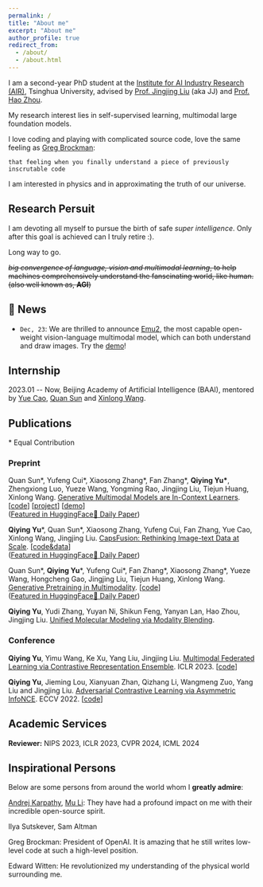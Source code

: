 ```yaml
---
permalink: /
title: "About me"
excerpt: "About me"
author_profile: true
redirect_from: 
  - /about/
  - /about.html
---
```


I am a second-year PhD student at the [Institute for AI Industry Research (AIR)](https://air.tsinghua.edu.cn), Tsinghua University, advised by [Prof. Jingjing Liu](https://air.tsinghua.edu.cn/en/info/1046/1194.htm) (aka JJ) and [Prof. Hao Zhou](https://zhouh.github.io).

My research interest lies in self-supervised learning, multimodal large foundation models.

I love coding and playing with complicated source code, love the same feeling as [Greg Brockman](https://x.com/gdb/status/1728308513888170134?s=20):

```
that feeling when you finally understand a piece of previously inscrutable code
```

I am interested in physics and in approximating the truth of our universe.

## Research Persuit

I am devoting all myself to pursue the birth of safe *super intelligence*. Only after this goal is achieved can I truly retire :).

Long way to go.

~~*big convergence of language, vision and multimodal learning*, to help machines comprehensively understand the fanscinating world, like human. (also well known as, **AGI**)~~

## 🚀 News

- `Dec, 23`: We are thrilled to announce [Emu2](https://baaivision.github.io/emu2/), the most capable open-weight vision-language multimodal model, which can both understand and draw images. Try the [demo](https://huggingface.co/spaces/BAAI/Emu2)!

## Internship

2023.01 -- Now, Beijing Academy of Artificial Intelligence (BAAI), mentored by [Yue Cao](http://yue-cao.me), [Quan Sun](https://github.com/Quan-Sun) and [Xinlong Wang](https://www.xloong.wang).

## Publications

\* Equal Contribution

### Preprint

Quan Sun\*, Yufeng Cui\*, Xiaosong Zhang\*, Fan Zhang\*, **Qiying Yu\***, Zhengxiong Luo, Yueze Wang, Yongming Rao, Jingjing Liu, Tiejun Huang, Xinlong Wang. [Generative Multimodal Models are In-Context Learners](https://arxiv.org/abs/2312.13286). [[code](https://github.com/baaivision/Emu)] [[project](https://baaivision.github.io/emu2/)] [[demo](https://huggingface.co/spaces/BAAI/Emu2)]  
([Featured in HuggingFace🤗 Daily Paper](https://huggingface.co/papers?date=2023-12-21))

**Qiying Yu**\*, Quan Sun\*, Xiaosong Zhang, Yufeng Cui, Fan Zhang, Yue Cao, Xinlong Wang, Jingjing Liu. [CapsFusion: Rethinking Image-text Data at Scale](https://arxiv.org/abs/2310.20550). [[code&data](https://github.com/baaivision/CapsFusion)]  
([Featured in HuggingFace🤗 Daily Paper](https://huggingface.co/papers?date=2023-11-01))

Quan Sun\*, **Qiying Yu**\*, Yufeng Cui\*, Fan Zhang\*, Xiaosong Zhang\*, Yueze Wang, Hongcheng Gao, Jingjing Liu, Tiejun Huang, Xinlong Wang. [Generative Pretraining in Multimodality](https://arxiv.org/abs/2307.05222). [[code](https://github.com/baaivision/Emu)]  
([Featured in HuggingFace🤗 Daily Paper](https://huggingface.co/papers?date=2023-07-12))

**Qiying Yu**, Yudi Zhang, Yuyan Ni, Shikun Feng, Yanyan Lan, Hao Zhou, Jingjing Liu. [Unified Molecular Modeling via Modality Blending](https://arxiv.org/abs/2307.06235).

### Conference

**Qiying Yu**, Yimu Wang, Ke Xu, Yang Liu, Jingjing Liu. [Multimodal Federated Learning via Contrastive Representation Ensemble](https://openreview.net/pdf?id=Hnk1WRMAYqg). ICLR 2023. [[code](https://github.com/FLAIR-THU/CreamFL)]

**Qiying Yu**, Jieming Lou, Xianyuan Zhan, Qizhang Li, Wangmeng Zuo, Yang Liu and Jingjing Liu. [Adversarial Contrastive Learning via Asymmetric InfoNCE](https://arxiv.org/abs/2207.08374). ECCV 2022. [[code](https://github.com/yqy2001/A-InfoNCE)]

## Academic Services

**Reviewer:** NIPS 2023, ICLR 2023, CVPR 2024, ICML 2024

## Inspirational Persons

Below are some persons from around the world whom I **greatly admire**:

[Andrej Karpathy](https://karpathy.ai/), [Mu Li](http://www.cs.cmu.edu/~muli/index.html): They have had a profound impact on me with their incredible open-source spirit.

Ilya Sutskever, Sam Altman

Greg Brockman: President of OpenAI. It is amazing that he still writes low-level code at such a high-level position.

Edward Witten: He revolutionized my understanding of the physical world surrounding me.

